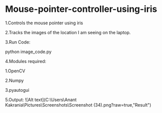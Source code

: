 # Mouse-pointer-controller-using-iris

1.Controls the mouse pointer using iris


2.Tracks the images of the location I am seeing on the laptop.


3.Run Code:
  
  python image_code.py
  

4.Modules required:

  1.OpenCV
  
  2.Numpy
  
  3.pyautogui


5.Output:
	![Alt text](C:\Users\Anant Kakrania\Pictures\Screenshots\Screenshot (34).png\?raw=true,"Result")